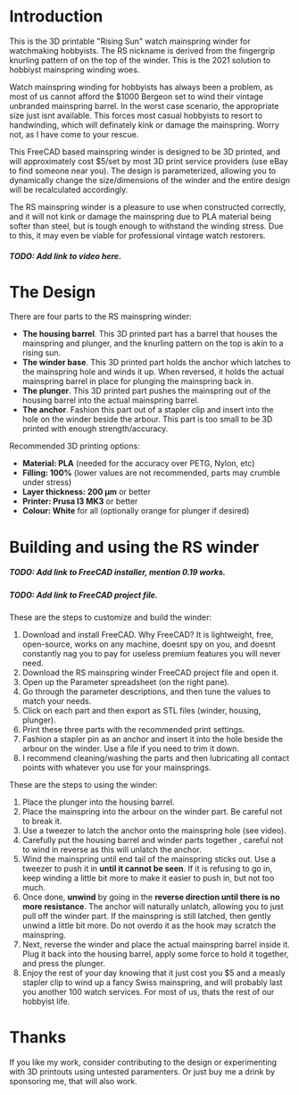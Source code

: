 # Introduction
This is the 3D printable "Rising Sun" watch mainspring winder for watchmaking hobbyists. The RS nickname is derived from the fingergrip knurling pattern of on the top of the winder. This is the 2021 solution to hobbiyst mainspring winding woes.

Watch mainspring winding for hobbyists has always been a problem, as most of us cannot afford the $1000 Bergeon set to wind their vintage unbranded mainspring barrel. In the worst case scenario, the appropriate size just isnt available. This forces most casual hobbyists to resort to handwinding, which will definately kink or damage the mainspring. Worry not, as I have come to your rescue.

This FreeCAD based mainspring winder is designed to be 3D printed, and will approximately cost $5/set by most 3D print service providers (use eBay to find someone near you). The design is parameterized, allowing you to dynamically change the size/dimensions of the winder and the entire design will be recalculated accordingly.

The RS mainspring winder is a pleasure to use when constructed correctly, and it will not kink or damage the mainspring due to PLA material being softer than steel, but is tough enough to withstand the winding stress. Due to this, it may even be viable for professional vintage watch restorers.

##### TODO: Add link to video here.

# The Design
There are four parts to the RS mainspring winder:
- **The housing barrel**. This 3D printed part has a barrel that houses the mainspring and plunger, and the knurling pattern on the top is akin to a rising sun.
- **The winder base**. This 3D printed part holds the anchor which latches to the mainspring hole and winds it up. When reversed, it holds the actual mainspring barrel in place for plunging the mainspring back in.
- **The plunger**. This 3D printed part pushes the mainspring out of the housing barrel into the actual mainspring barrel.
- **The anchor**. Fashion this part out of a stapler clip and insert into the hole on the winder beside the arbour. This part is too small to be 3D printed with enough strength/accuracy.

Recommended 3D printing options:
- **Material: PLA** (needed for the accuracy over PETG, Nylon, etc)
- **Filling: 100%** (lower values are not recommended, parts may crumble under stress)
- **Layer thickness: 200 µm** or better
- **Printer: Prusa I3 MK3** or better
- **Colour: White** for all (optionally orange for plunger if desired)

# Building and using the RS winder

##### TODO: Add link to FreeCAD installer, mention 0.19 works.
##### TODO: Add link to FreeCAD project file.

These are the steps to customize and build the winder:
1. Download and install FreeCAD. Why FreeCAD? It is lightweight, free, open-source, works on any machine, doesnt spy on you, and doesnt constantly nag you to pay for useless premium features you will never need.
2. Download the RS mainspring winder FreeCAD project file and open it.
3. Open up the Parameter spreadsheet (on the right pane).
4. Go through the parameter descriptions, and then tune the values to match your needs.
5. Click on each part and then export as STL files (winder, housing, plunger).
6. Print these three parts with the recommended print settings.
7. Fashion a stapler pin as an anchor and insert it into the hole beside the arbour on the winder. Use a file if you need to trim it down.
8. I recommend cleaning/washing the parts and then lubricating all contact points with whatever you use for your mainsprings.

These are the steps to using the winder:
1. Place the plunger into the housing barrel.
2. Place the mainspring into the arbour on the winder part. Be careful not to break it.
3. Use a tweezer to latch the anchor onto the mainspring hole (see video).
4. Carefully put the housing barrel and winder parts together , careful not to wind in reverse as this will unlatch the anchor.
5. Wind the mainspring until end tail of the mainspring sticks out. Use a tweezer to push it in **until it cannot be seen**. If it is refusing to go in, keep winding a little bit more to make it easier to push in, but not too much.
6. Once done, **unwind** by going in the **reverse direction until there is no more resistance**. The anchor will naturally unlatch, allowing you to just pull off the winder part. If the mainspring is still latched, then gently unwind a little bit more. Do not overdo it as the hook may scratch the mainspring.
7. Next, reverse the winder and place the actual mainspring barrel inside it. Plug it back into the housing barrel, apply some force to hold it together, and press the plunger.
8. Enjoy the rest of your day knowing that it just cost you $5 and a measly stapler clip to wind up a fancy Swiss mainspring, and will probably last you another 100 watch services. For most of us, thats the rest of our hobbyist life.

# Thanks

If you like my work, consider contributing to the design or experimenting with 3D printouts using untested paramenters. Or just buy me a drink by sponsoring me, that will also work.
